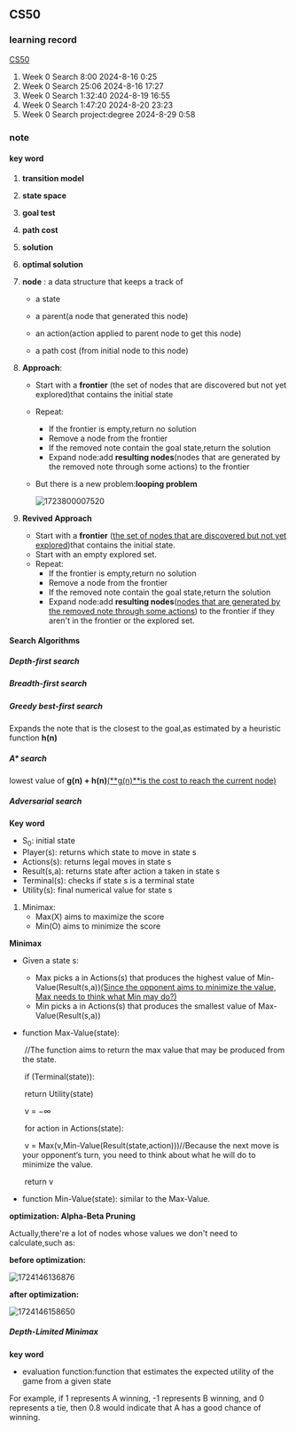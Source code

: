 ## CS50

### learning record

[CS50](https://cs50.harvard.edu/ai/2024/)

1. Week 0 Search 8:00 2024-8-16 0:25
2. Week 0 Search 25:06 2024-8-16 17:27
3. Week 0 Search 1:32:40 2024-8-19 16:55
4. Week 0 Search 1:47:20 2024-8-20 23:23
5. Week 0 Search project:degree 2024-8-29 0:58

### note

#### key word

1. **transition model**

2. **state space**

3. **goal test**

4. **path cost**

5. **solution**

6. **optimal solution**

7. **node** : a data structure that keeps a track of 

   * a state

   + a parent(a node that generated this node)

   + an action(action applied to parent node to get this node)

   + a path cost (from initial node to this node)

8. **Approach**:

   * Start with a **frontier** (the set of nodes that are discovered but not yet explored)that contains the initial state
   * Repeat:
     * If the frontier is empty,return no solution
     * Remove a node from the frontier
     * If the removed note contain the goal state,return the solution
     * Expand node:add  **resulting nodes**(nodes that are generated by the removed note through some actions) to the frontier

   * But there is a new problem:**looping problem**

     ![1723800007520](C:\Users\1310134454\AppData\Roaming\Typora\typora-user-images\1723800007520.png)

9. **Revived Approach**

   - Start with a **frontier** (<u>the set of nodes that are discovered but not yet explored</u>)that contains the initial state.
   - Start with an empty explored set.
   - Repeat:
     - If the frontier is empty,return no solution
     - Remove a node from the frontier
     - If the removed note contain the goal state,return the solution
     - Expand node:add  **resulting nodes**(<u>nodes that are generated by the removed note through some actions</u>) to the frontier if they aren't in the frontier or the explored set.


#### Search Algorithms

##### Depth-first search

##### Breadth-first search

##### Greedy best-first search

Expands the note that is the closest to the goal,as estimated by a heuristic function **h(n)**

##### A* search

 lowest value of **g(n) + h(n)**<u>(**g(n)**is the cost to reach the current node)</u>

##### Adversarial search

**Key word**

* S<sub>0</sub>: initial state
* Player(s): returns which state to move in state s
* Actions(s): returns legal moves in state s
* Result(s,a): returns state after action a taken in state s
* Terminal(s): checks if state s is a terminal state
* Utility(s): final numerical value for state s 

1. Minimax: 
   * Max(X) aims to maximize the score
   * Min(O)  aims to minimize the score

**Minimax**

* Given a state s:
  * Max picks a in Actions(s) that produces the highest value of Min-Value(Result(s,a))<u>(Since the opponent aims to minimize the value, Max needs to think what Min may do?)</u>
  * Min picks a in Actions(s) that produces the smallest value of Max-Value(Result(s,a))

* function Max-Value(state):

  ​	//The function aims to return the max value that may be produced from the state.

  ​	if (Terminal(state)):

  ​		return Utility(state)

  ​	v = &minus;&infin;

  ​	for action in Actions(state):

  ​		v = Max(v,Min-Value(Result(state,action)))//Because the next move is your opponent‘s turn, you need to think about what he will do to minimize the value.

  ​	return v

* function Min-Value(state): similar to the Max-Value.	

**optimization: Alpha-Beta Pruning**

Actually,there're a lot of nodes whose values we don't need to calculate,such as:

**before optimization:**

![1724146136876](C:\Users\1310134454\AppData\Roaming\Typora\typora-user-images\1724146136876.png)

**after optimization:**

![1724146158650](C:\Users\1310134454\AppData\Roaming\Typora\typora-user-images\1724146158650.png)

##### Depth-Limited Minimax

**key word**

* evaluation function:function that estimates the expected utility of the game from a given state

For example, if 1 represents A winning, -1 represents B winning, and 0 represents a tie, then 0.8 would indicate that A has a good chance of winning.